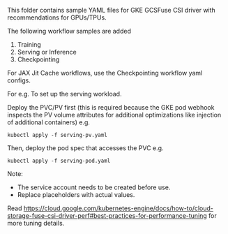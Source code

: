 This folder contains sample YAML files for GKE GCSFuse CSI driver with recommendations for GPUs/TPUs.

The following workflow samples are added
1. Training
2. Serving or Inference
3. Checkpointing

For JAX Jit Cache workflows, use the Checkpointing workflow yaml configs.

For e.g. To set up the serving workload.

Deploy the PVC/PV first (this is required because the GKE pod webhook inspects the PV volume attributes for additional optimizations like injection of additional containers)
e.g.
``` 
kubectl apply -f serving-pv.yaml
```

Then, deploy the pod spec that accesses the PVC
e.g.
```
kubectl apply -f serving-pod.yaml
```

Note:
* The service account needs to be created before use.
* Replace placeholders with actual values.

Read https://cloud.google.com/kubernetes-engine/docs/how-to/cloud-storage-fuse-csi-driver-perf#best-practices-for-performance-tuning  for more tuning details.